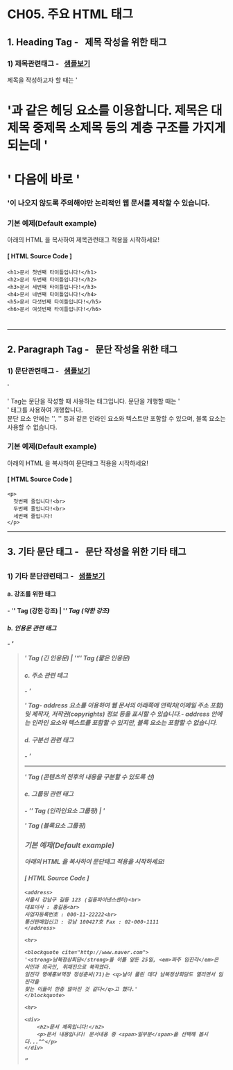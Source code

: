 # CH05. 주요 HTML 태그

  

## 1\. Heading Tag \-   제목 작성을 위한 태그

  

### 1) 제목관련태그 \-   [샘플보기](http://wdschools.co.kr/gate/classroom/chapter1-html5/page/sample/test2.html)

제목을 작성하고자 할 때는 '<h1>'과 같은 헤딩 요소를 이용합니다. 제목은 대제목 중제목 소제목 등의 계층 구조를 가지게 되는데 '<h1>' 다음에 바로 '<h3>'이 나오지 않도록 주의해야만 논리적인 웹 문서를 제작할 수 있습니다.

  

  

### 기본 예제(Default example)

아래의 HTML 을 복사하여 제목관련태그 적용을 시작하세요!

  

#### \[ HTML Source Code \]

```
<h1>문서 첫번째 타이틀입니다!</h1>
<h2>문서 두번째 타이틀입니다!</h2>
<h3>문서 세번째 타이틀입니다!</h3>
<h4>문서 네번째 타이틀입니다!</h4>
<h5>문서 다섯번째 타이틀입니다!</h5>
<h6>문서 여섯번째 타이틀입니다!</h6>
```

#   

* * *

  

## 2\. Paragraph Tag \-   문단 작성을 위한 태그

  

### 1) 문단관련태그 \-   [샘플보기](http://wdschools.co.kr/gate/classroom/chapter1-html5/page/sample/test2.html)

'<p>' Tag는 문단을 작성할 때 사용하는 태그입니다. 문단을 개행할 때는 '<br>' 태그를 사용하여 개행합니다.  
문단 요소 안에는 '<a>', '<img>' 등과 같은 인라인 요소와 텍스트만 포함할 수 있으며, 블록 요소는 사용할 수 없습니다.

  

  

### 기본 예제(Default example)

아래의 HTML 을 복사하여 문단태그 적용을 시작하세요!

  

#### \[ HTML Source Code \]

```
<p>
  첫번째 줄입니다!<br>
  두번째 줄입니다!<br>
  세번째 줄입니다!
</p>
```

  

  

* * *

  

## 3\. 기타 문단 태그 \-   문단 작성을 위한 기타 태그

##   

### 1) 기타 문단관련태그 \-   [샘플보기](http://wdschools.co.kr/gate/classroom/chapter1-html5/page/sample/test2.html)

  

#### a. 강조를 위한 태그

\- '<strong>' Tag (강한 강조) | '<em>' Tag (약한 강조)

  

#### b. 인용문 관련 태그

\- '<blockquote>' Tag (긴 인용문) | '<q>' Tag (짧은 인용문)

  

#### c. 주소 관련 태그

\- '<address>' Tag- address 요소를 이용하여 웹 문서의 아래쪽에 연락처(이메일 주소 포함) 및 제작자, 저작권(copyrights) 정보 등을 표시할 수 있습니다.- address 안에는 인라인 요소와 텍스트를 포함할 수 있지만, 블록 요소는 포함할 수 없습니다.

  

#### d. 구분선 관련 태그

\- '<hr>' Tag (콘텐츠의 전후의 내용을 구분할 수 있도록 선)

  

#### e. 그룹핑 관련 태그

\- '<span>' Tag (인라인요소 그룹핑) | '<div>' Tag (블록요소 그룹핑)

  

  

### 기본 예제(Default example)

아래의 HTML 을 복사하여 문단태그 적용을 시작하세요!

  

#### \[ HTML Source Code \]

```
<address> 
서울시 강남구 길동 123 (길동파이낸스센터)<br>
대표이사 : 홍길동<br>
사업자등록번호 : 000-11-22222<br>
통신판매업신고 : 강남 100427호 Fax : 02-000-1111
</address>

<hr>

<blockquote cite="http://www.naver.com">
'<strong>남북정상회담</strong>을 이틀 앞둔 25일, <em>파주 임진각</em>은 시민과 외국인, 취재진으로 북적였다. 
임진각 명예홍보역장 정성춘씨(71)는 <q>날이 풀린 데다 남북정상회담도 열리면서 임진각을 
찾는 이들이 한층 많아진 것 같다</q>고 했다.'
</blockquote>

<hr>

<div>
	<h2>문서 제목입니다!</h2>
	<p>문서 내용입니다! 문서내용 중 <span>일부분</span>을 선택해 봅시다...^^</p>
</div>
```